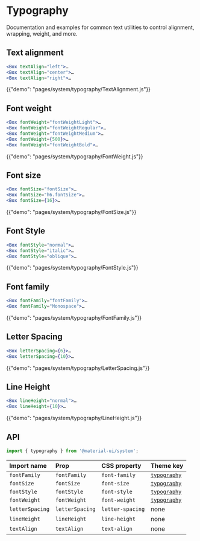 # Typography

<p class="description">Documentation and examples for common text utilities to control alignment, wrapping, weight, and more.</p>

## Text alignment

```jsx
<Box textAlign="left">…
<Box textAlign="center">…
<Box textAlign="right">…
```

{{"demo": "pages/system/typography/TextAlignment.js"}}

## Font weight

```jsx
<Box fontWeight="fontWeightLight">…
<Box fontWeight="fontWeightRegular">…
<Box fontWeight="fontWeightMedium">…
<Box fontWeight={500}>…
<Box fontWeight="fontWeightBold">…
```

{{"demo": "pages/system/typography/FontWeight.js"}}

## Font size

```jsx
<Box fontSize="fontSize">…
<Box fontSize="h6.fontSize">…
<Box fontSize={16}>…
```

{{"demo": "pages/system/typography/FontSize.js"}}

## Font Style

```jsx
<Box fontStyle="normal">…
<Box fontStyle="italic">…
<Box fontStyle="oblique">…
```

{{"demo": "pages/system/typography/FontStyle.js"}}

## Font family

```jsx
<Box fontFamily="fontFamily">…
<Box fontFamily="Monospace">…
```

{{"demo": "pages/system/typography/FontFamily.js"}}

## Letter Spacing

```jsx
<Box letterSpacing={6}>…
<Box letterSpacing={10}>…
```

{{"demo": "pages/system/typography/LetterSpacing.js"}}

## Line Height

```jsx
<Box lineHeight="normal">…
<Box lineHeight={10}>…
```

{{"demo": "pages/system/typography/LineHeight.js"}}

## API

```js
import { typography } from '@material-ui/system';
```

| Import name     | Prop            | CSS property     | Theme key                                                              |
|:--------------- |:--------------- |:---------------- |:---------------------------------------------------------------------- |
| `fontFamily`    | `fontFamily`    | `font-family`    | [`typography`](/customization/default-theme/?expend-path=$.typography) |
| `fontSize`      | `fontSize`      | `font-size`      | [`typography`](/customization/default-theme/?expend-path=$.typography) |
| `fontStyle`     | `fontStyle`     | `font-style`     | [`typography`](/customization/default-theme/?expend-path=$.typography) |
| `fontWeight`    | `fontWeight`    | `font-weight`    | [`typography`](/customization/default-theme/?expend-path=$.typography) |
| `letterSpacing` | `letterSpacing` | `letter-spacing` | none                                                                   |
| `lineHeight`    | `lineHeight`    | `line-height`    | none                                                                   |
| `textAlign`     | `textAlign`     | `text-align`     | none                                                                   |